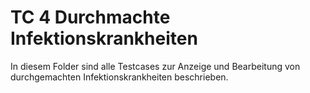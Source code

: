 # TC 4 Durchmachte Infektionskrankheiten
In diesem Folder sind alle Testcases zur Anzeige und Bearbeitung von durchgemachten
Infektionskrankheiten beschrieben.
